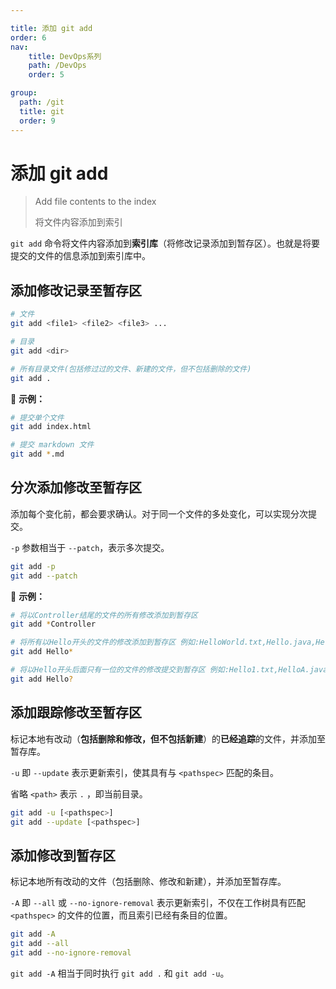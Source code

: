 ```yaml
---

title: 添加 git add
order: 6
nav:
    title: DevOps系列
    path: /DevOps
    order: 5

group:
  path: /git
  title: git
  order: 9
---
```


# 添加 git add

> Add file contents to the index
>
> 将文件内容添加到索引

`git add` 命令将文件内容添加到**索引库**（将修改记录添加到暂存区）。也就是将要提交的文件的信息添加到索引库中。

## 添加修改记录至暂存区

```bash
# 文件
git add <file1> <file2> <file3> ...

# 目录
git add <dir>

# 所有目录文件(包括修过过的文件、新建的文件，但不包括删除的文件)
git add .
```

📍 **示例：**

```bash
# 提交单个文件
git add index.html

# 提交 markdown 文件
git add *.md
```

## 分次添加修改至暂存区

添加每个变化前，都会要求确认。对于同一个文件的多处变化，可以实现分次提交。

`-p` 参数相当于 `--patch`，表示多次提交。

```bash
git add -p
git add --patch
```

📍 **示例：**

```bash
# 将以Controller结尾的文件的所有修改添加到暂存区
git add *Controller

# 将所有以Hello开头的文件的修改添加到暂存区 例如:HelloWorld.txt,Hello.java,HelloGit.txt ...
git add Hello*

# 将以Hello开头后面只有一位的文件的修改提交到暂存区 例如:Hello1.txt,HelloA.java 如果是HelloGit.txt或者Hello.java是不会被添加的git add [file1] [file2] ...
git add Hello?
```

## 添加跟踪修改至暂存区

标记本地有改动（**包括删除和修改，但不包括新建**）的**已经追踪**的文件，并添加至暂存库。

`-u` 即 `--update` 表示更新索引，使其具有与 `<pathspec>` 匹配的条目。

省略 `<path>` 表示 `.` ，即当前目录。

```bash
git add -u [<pathspec>]
git add --update [<pathspec>]
```

## 添加修改到暂存区

标记本地所有改动的文件（包括删除、修改和新建），并添加至暂存库。

`-A` 即 `--all` 或 `--no-ignore-removal` 表示更新索引，不仅在工作树具有匹配 `<pathspec>` 的文件的位置，而且索引已经有条目的位置。

```bash
git add -A
git add --all
git add --no-ignore-removal
```

`git add -A` 相当于同时执行 `git add .` 和 `git add -u`。
